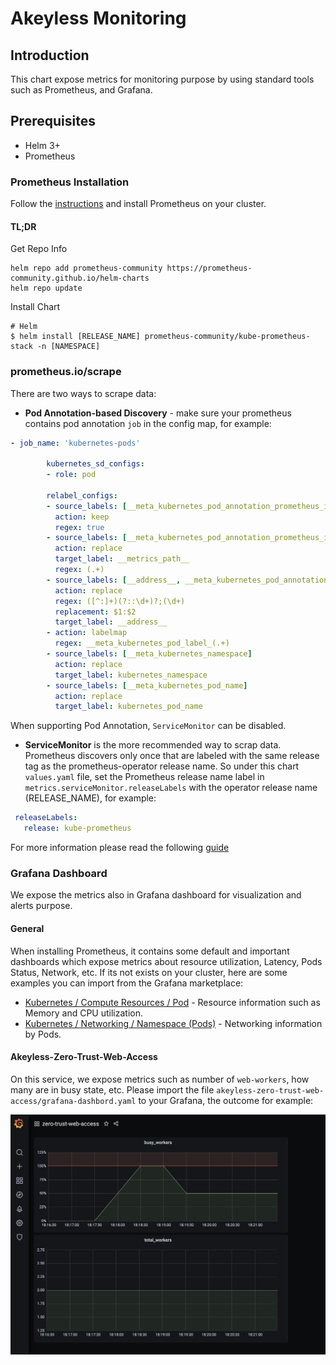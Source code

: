 # Akeyless Monitoring

## Introduction
This chart expose metrics for monitoring purpose by using standard tools such as Prometheus, and Grafana.

## Prerequisites
- Helm 3+
- Prometheus

### Prometheus Installation
Follow the [instructions](https://github.com/prometheus-community/helm-charts/tree/main/charts/kube-prometheus-stack#prometheusioscrape) and install Prometheus on your cluster.

#### TL;DR
Get Repo Info
```console
helm repo add prometheus-community https://prometheus-community.github.io/helm-charts
helm repo update
```

Install Chart
```console
# Helm
$ helm install [RELEASE_NAME] prometheus-community/kube-prometheus-stack -n [NAMESPACE]
```

### prometheus.io/scrape
There are two ways to scrape data:
- **Pod Annotation-based Discovery** - make sure your prometheus contains pod annotation `job` in the config map, for example:
```yaml
- job_name: 'kubernetes-pods'

        kubernetes_sd_configs:
        - role: pod

        relabel_configs:
        - source_labels: [__meta_kubernetes_pod_annotation_prometheus_io_scrape]
          action: keep
          regex: true
        - source_labels: [__meta_kubernetes_pod_annotation_prometheus_io_path]
          action: replace
          target_label: __metrics_path__
          regex: (.+)
        - source_labels: [__address__, __meta_kubernetes_pod_annotation_prometheus_io_port]
          action: replace
          regex: ([^:]+)(?::\d+)?;(\d+)
          replacement: $1:$2
          target_label: __address__
        - action: labelmap
          regex: __meta_kubernetes_pod_label_(.+)
        - source_labels: [__meta_kubernetes_namespace]
          action: replace
          target_label: kubernetes_namespace
        - source_labels: [__meta_kubernetes_pod_name]
          action: replace
          target_label: kubernetes_pod_name
```
When supporting Pod Annotation, `ServiceMonitor` can be disabled.

- **ServiceMonitor** is the more recommended way to scrap data. Prometheus discovers only once that are labeled with the same release tag as the prometheus-operator release name.
  So under this chart `values.yaml` file, set the Prometheus release name label in `metrics.serviceMonitor.releaseLabels` with the operator release name (RELEASE_NAME), for example:  
 ```yaml
  releaseLabels:
    release: kube-prometheus    
```
For more information please read the following [guide](https://github.com/prometheus-community/helm-charts/tree/main/charts/kube-prometheus-stack#prometheusioscrape)


### Grafana Dashboard
We expose the metrics also in Grafana dashboard for visualization and alerts purpose.

#### General
When installing Prometheus, it contains some default and important dashboards which expose metrics about resource utilization, Latency, 
Pods Status, Network, etc. If its not exists on your cluster, here are some examples you can import from the Grafana marketplace:
- [Kubernetes / Compute Resources / Pod](https://grafana.com/grafana/dashboards/12117) - Resource information such as Memory and CPU utilization. 
- [Kubernetes / Networking / Namespace (Pods)](https://grafana.com/grafana/dashboards/12125) - Networking information by Pods.


#### Akeyless-Zero-Trust-Web-Access
On this service, we expose metrics such as number of `web-workers`, how many are in busy state, etc. 
Please import the file `akeyless-zero-trust-web-access/grafana-dashbord.yaml` to your Grafana, the outcome for example:

![web-access-dashboard](akeyless-zero-trust-web-access/grafana-screenshot.png) 
